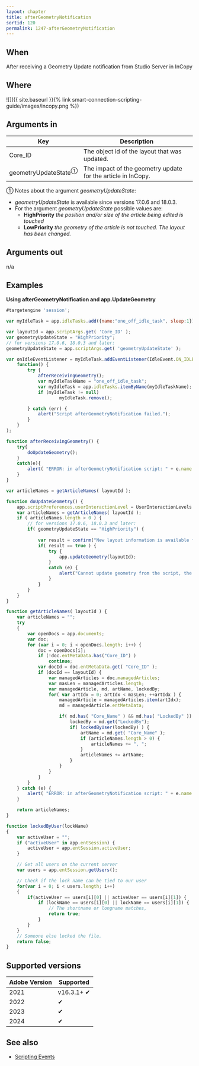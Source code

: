 ```yaml
---
layout: chapter
title: afterGeometryNotification
sortid: 120
permalink: 1247-afterGeometryNotification
---
```


## When

After receiving a Geometry Update notification from Studio Server in InCopy

## Where

![]({{ site.baseurl }}{% link smart-connection-scripting-guide/images/incopy.png %})

## Arguments in

| Key     | Description                                   |
| ------- | --------------------------------------------- |
| Core_ID | The object id of the layout that was updated. |
| geometryUpdateState<sup>①</sup> | The impact of the geometry update for the article in InCopy. |

① Notes about the argument _geometryUpdateState_:
* _geometryUpdateState_ is available since versions 17.0.6 and 18.0.3.
* For the argument _geometryUpdateState_ possible values are:
  * **HighPriority** _the position and/or size of the article being edited is touched_
  * **LowPriority** _the geometry of the article is not touched. The layout has been changed._

## Arguments out

n/a

## Examples

**Using afterGeometryNotification and app.UpdateGeometry**

```javascript
#targetengine 'session';

var myIdleTask = app.idleTasks.add({name:"one_off_idle_task", sleep:1});

var layoutId = app.scriptArgs.get( 'Core_ID' );
var geometryUpdateState = "HighPriority";
// for versions 17.0.6, 18.0.3 and later:
geometryUpdateState = app.scriptArgs.get( 'geometryUpdateState' );

var onIdleEventListener = myIdleTask.addEventListener(IdleEvent.ON_IDLE,
	function() {
		try {
			afterReceivingGeometry();
			var myIdleTaskName = "one_off_idle_task";
			var myIdleTask = app.idleTasks.itemByName(myIdleTaskName);
			if (myIdleTask != null)
					myIdleTask.remove();

		} catch (err) {
			alert("Script afterGeometryNotification failed.");
		}
	}
);

function afterReceivingGeometry() {
	try{
		doUpdateGeometry();
	}
	catch(e){
		alert( "ERROR: in afterGeometryNotification script: " + e.name + "\n\n" + e.message + "\n\nFound on line " + e.line );
	}
}

var articleNames = getArticleNames( layoutId );

function doUpdateGeometry() {
	app.scriptPreferences.userInteractionLevel = UserInteractionLevels.INTERACT_WITH_ALL;
	var articleNames = getArticleNames( layoutId );
	if ( articleNames.length > 0 ) {
	    // for versions 17.0.6, 18.0.3 and later:
		if( geometryUpdateState == "HighPriority") {
	
			var result = confirm("New layout information is available for article [ " + articleNames + " ]. " + "Do you want to update now?", false);
			if( result == true ) {
				try {
					app.updateGeometry(layoutId);
				}
				catch (e) {
					alert("Cannot update geometry from the script, the updateGeometry action have wrong layout id value. Please fix the script and try again.");
				}
			}
		}
	}
}

function getArticleNames( layoutId ) {
	var articleNames = "";
	try
	{
		var openDocs = app.documents;
		var doc;
		for (var i = 0; i < openDocs.length; i++) {
			doc = openDocs[i];
			if (!doc.entMetaData.has("Core_ID") )
				continue;
			var docId = doc.entMetaData.get( "Core_ID" );
			if (docId == layoutId) {
				var managedArticles = doc.managedArticles;
				var masLen = managedArticles.length;
				var managedArticle, md, artName, lockedBy;
				for( var artIdx = 0; artIdx < masLen; ++artIdx ) {
					managedArticle = managedArticles.item(artIdx);
					md = managedArticle.entMetaData;

					if( md.has( "Core_Name" ) && md.has( "LockedBy" )) {
						lockedBy = md.get("LockedBy");
						if( lockedByUser(lockedBy) ) {
							artName = md.get( "Core_Name" );
							if (articleNames.length > 0) {
								articleNames += ", ";
							}
							articleNames += artName;
						}
					}
				}
			}
		}
	} catch (e) {
		alert( "ERROR: in afterGeometryNotification script: " + e.name + "\n\n" + e.message + "\n\nFound on line " + e.line );
	}

	return articleNames;
}

function lockedByUser(lockName)
{
	var activeUser = "";
	if ("activeUser" in app.entSession) {
		activeUser = app.entSession.activeUser;
	}

	// Get all users on the current server
	var users = app.entSession.getUsers();

	// Check if the lock name can be tied to our user
	for(var i = 0; i < users.length; i++)
	{
		if(activeUser == users[i][0] || activeUser == users[i][1]) {
			if (lockName == users[i][0] || lockName == users[i][1]) {
				// The shortname or longname matches,
				return true;
			}
		}
	}
	// Someone else locked the file.
	return false;
}
```

## Supported versions

| Adobe Version | Supported  |
| ------------- | ---------- |
| 2021          | v16.3.1+ ✔ |
| 2022          | ✔          |
| 2023          | ✔          |
| 2024          | ✔         |

## See also

- [Scripting Events](./index.md)
